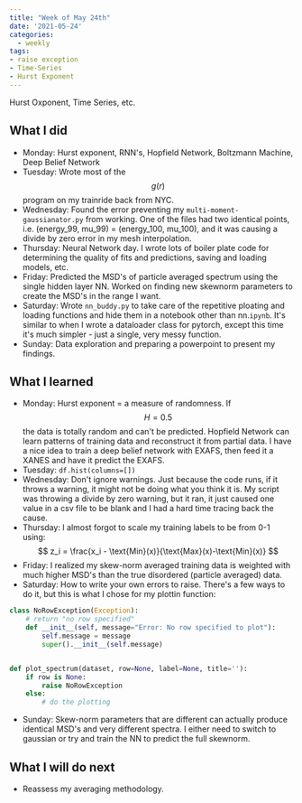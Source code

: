 ```yaml
---
title: "Week of May 24th"
date: '2021-05-24'
categories:
  - weekly
tags:
- raise exception
- Time-Series
- Hurst Exponent
---
```


Hurst Oxponent, Time Series, etc.

## What I did
- Monday: Hurst exponent, RNN's, Hopfield Network, Boltzmann Machine, Deep Belief Network
- Tuesday: Wrote most of the $$g(r)$$ program on my trainride back from NYC.
- Wednesday: Found the error preventing my `multi-moment-gaussianator.py` from working. One of the files had two identical points, i.e. (energy_99, mu_99) = (energy_100, mu_100), and it was causing a divide by zero error in my mesh interpolation.
- Thursday: Neural Network day. I wrote lots of boiler plate code for determining the quality of fits and predictions, saving and loading models, etc. 
- Friday: Predicted the MSD's of particle averaged spectrum using the single hidden layer NN. Worked on finding new skewnorm parameters to create the MSD's in the range I want.
- Saturday: Wrote `nn_buddy.py` to take care of the repetitive ploating and loading functions and hide them in a notebook other than nn.`ipynb`. It's similar to when I wrote a dataloader class for pytorch, except this time it's much simpler - just a single, very messy function.
- Sunday: Data exploration and preparing a powerpoint to present my findings.

## What I learned 
- Monday: Hurst exponent = a measure of randomness. If $$H=0.5$$ the data is totally random and can't be predicted. Hopfield Network can learn patterns of training data and reconstruct it from partial data. I have a nice idea to train a deep belief network with EXAFS, then feed it a XANES and have it predict the EXAFS.
- Tuesday: `df.hist(columns=[])`
- Wednesday: Don't ignore warnings. Just because the code runs, if it throws a warning, it might not be doing what you think it is. My script was throwing a divide by zero warning, but it ran, it just caused one value in a csv file to be blank and I had a hard time tracing back the cause.
- Thursday: I almost forgot to scale my training labels to be from 0-1 using:
$$
z_i = \frac{x_i - \text{Min}(x)}{\text{Max}(x)-\text{Min}(x)}
$$
- Friday: I realized my skew-norm averaged training data is weighted with much higher MSD's than the true disordered (particle averaged) data.
- Saturday: How to write your own errors to raise. There's a few ways to do it, but this is what I chose for my plottin function:

```python
class NoRowException(Exception):
    # return "no row specified"
    def __init__(self, message="Error: No row specified to plot"):
        self.message = message
        super().__init__(self.message)


def plot_spectrum(dataset, row=None, label=None, title=''):
    if row is None:
        raise NoRowException
    else:
        # do the plotting
```

- Sunday: Skew-norm parameters that are different can actually produce identical MSD's and very different spectra. I either need to switch to gaussian or try and train the NN to predict the full skewnorm.

## What I will do next
- Reassess my averaging methodology.